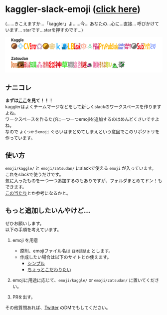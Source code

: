 # kaggler-slack-emoji ([click here](https://fkubota.github.io/kaggler-slack-emoji/))
(……きこえますか…「kaggler」よ……今… あなたの…心に…直接… 呼びかけています… starです…starを押すのです…)

<img src='./public/samune.png' width='800'>


## ナニコレ
**まずは[ここ](https://fkubota.github.io/kaggler-slack-emoji/)を見て！！！**  
kagglerはよくチームマージなどをして新しくslackのワークスペースを作りますよね。  
ワークスペースを作るたびに一つ一つemojiを追加するのはめんどくさいですよね。  
なので `よくつかうemoji` ぐらいはまとめてしまえという意図でこのリポジトリを作っています。  

## 使い方
`emoji/kaggle/` と `emoji/zatsudan/` にslackで使える `emoji` が入っています。  
これをslackで使うだけです。  
気に入ったものを一つ一つ追加するのもありですが、フォルダまとめてドン！もできます。  
[この当たり](https://qiita.com/mash76/items/88f396988278806db816)とか参考になるかと。

## もっと追加したいんやけど...
ぜひお願いします。  
以下の手順を考えています。  

1. emoji を用意
	- 原則、emojiファイル名は `日本語禁止` とします。
	- 作成したい場合は以下のサイトとか使えます。
		- [シンプル](https://emoji-gen.ninja/)
		- [ちょっとこだわりたい](https://zk-phi.github.io/MEGAMOJI/)

2. emojiに用途に応じて、`emoji/kaggle/` or `emoji/zatsudan/` に置いてください。

3. PRを出す。


その他質問あれば、[Twitter](https://twitter.com/fkubota_) のDMでもしてください。

